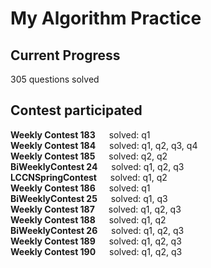 # My Algorithm Practice  

## Current Progress
305 questions solved

## Contest participated
**Weekly Contest 183** &emsp; solved: q1  
**Weekly Contest 184** &emsp; solved: q1, q2, q3, q4  
**Weekly Contest 185** &emsp; solved: q2, q2  
**BiWeeklyContest 24** &emsp; solved: q1, q2, q3  
**LCCNSpringContest** &emsp; solved: q1, q2   
**Weekly Contest 186** &emsp; solved: q1  
**BiWeeklyContest 25** &emsp; solved: q1, q3  
**Weekly Contest 187** &emsp; solved: q1, q2, q3  
**Weekly Contest 188** &emsp; solved: q1, q2    
**BiWeeklyContest 26** &emsp; solved: q1, q2, q3  
**Weekly Contest 189** &emsp; solved: q1, q2, q3  
**Weekly Contest 190** &emsp; solved: q1, q2, q3 


